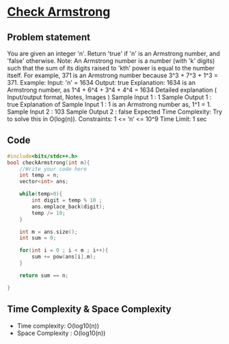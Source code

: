 # [Check Armstrong](https://www.codingninjas.com/studio/problems/check-armstrong_589?utm_source=striver&utm_medium=website&utm_campaign=a_zcoursetuf)

## Problem statement
You are given an integer 'n'.
Return 'true' if 'n' is an Armstrong number, and 'false' otherwise.
Note:
An Armstrong number is a number (with 'k' digits) such that the sum of its digits raised to 'kth' power is equal to the number itself. For example, 371 is an Armstrong number because 3^3 + 7^3 + 1^3 = 371.
Example:
Input: 'n' = 1634
Output: true
Explanation:
1634 is an Armstrong number, as 1^4 + 6^4 + 3^4 + 4^4 = 1634
Detailed explanation ( Input/output format, Notes, Images )
Sample Input 1 :
1
Sample Output 1 :
true
Explanation of Sample Input 1 :
1 is an Armstrong number as, 1^1 = 1.
Sample Input 2 :
103
Sample Output 2 :
false
Expected Time Complexity:
Try to solve this in O(log(n)). 
Constraints:
1 <= ‘n’ <= 10^9
Time Limit: 1 sec


## Code

```cpp
#include<bits/stdc++.h>
bool checkArmstrong(int n){
	//Write your code here
	int temp = n;
	vector<int> ans;

	while(temp>0){
		int digit = temp % 10 ;
		ans.emplace_back(digit);
		temp /= 10;
	}

	int m = ans.size();
	int sum = 0;

	for(int i = 0 ; i < m ; i++){
		sum += pow(ans[i],m);
	}

	return sum == n;

}

```
## Time Complexity & Space Complexity
- Time complexity: O(log10(n))
- Space Complexity : O(log10(n))